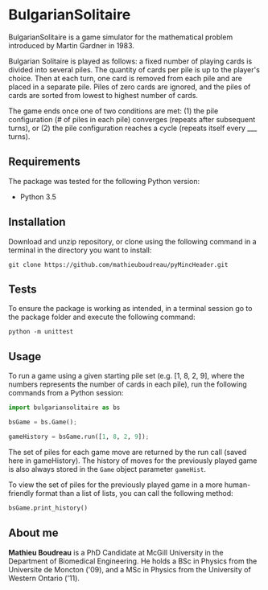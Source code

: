 # BulgarianSolitaire

BulgarianSolitaire is a game simulator for the mathematical problem introduced by Martin Gardner in 1983.

Bulgarian Solitaire is played as follows: a fixed number of playing cards is divided into several piles. The quantity of
cards per pile is up to the player's choice. Then at each turn, one card is removed from each pile and are placed in a
separate pile. Piles of zero cards are ignored, and the piles of cards are sorted from lowest to highest number of cards.

The game ends once one of two conditions are met: (1) the pile configuration (# of piles in each pile) converges (repeats
after subsequent turns), or (2) the pile configuration reaches a cycle (repeats itself every ___ turns).

## Requirements

The package was tested for the following Python version:

* Python 3.5

## Installation

Download and unzip repository, or clone using the following command in a terminal in the directory you want to install:

`git clone https://github.com/mathieuboudreau/pyMincHeader.git`

## Tests

To ensure the package is working as intended, in a terminal session go to the package folder and execute the following
command:

`python -m unittest`

## Usage

To run a game using a given starting pile set (e.g. [1, 8, 2, 9], where the numbers represents the number of cards in each
pile), run the following commands from a Python session:

```python
import bulgariansolitaire as bs

bsGame = bs.Game();

gameHistory = bsGame.run([1, 8, 2, 9]);
```

The set of piles for each game move are returned by the run call (saved here in gameHistory). The history of moves for the
previously played game is also always stored in the `Game` object parameter `gameHist`.

To view the set of piles for the previously played game in a more human-friendly format than a list of lists, you can call
the following method:

```python
bsGame.print_history()
```

## About me

**Mathieu Boudreau** is a PhD Candidate at McGill University in the Department of Biomedical Engineering.
He holds a BSc in Physics from the Universite de Moncton ('09), and a MSc in Physics from the University 
of Western Ontario ('11).
